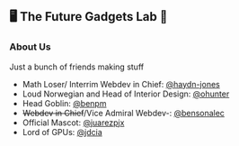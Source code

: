 ## 🖥️ The Future Gadgets Lab 📡 

### About Us
Just a bunch of friends making stuff

- Math Loser/ Interrim Webdev in Chief: [@haydn-jones](https://github.com/haydn-jones)
- Loud Norwegian and Head of Interior Design: [@ohunter](https://github.com/ohunter)
- Head Goblin: [@benpm](https://github.com/benpm)
- ~~Webdev in Chief~~/Vice Admiral Webdev-: [@bensonalec](https://github.com/bensonalec)
- Official Mascot: [@juarezpjx](https://github.com/juarezpjx)
- Lord of GPUs: [@jdcia](https://github.com/jdcia)
